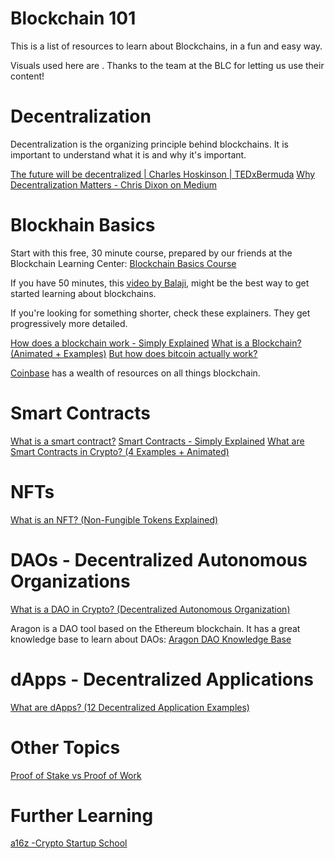 # Blockchain 101
This is a list of resources to learn about Blockchains, in a fun and easy way. 

Visuals used here are . Thanks to the team at the BLC for letting us use their content!

# Decentralization
Decentralization is the organizing principle behind blockchains. It is important to understand what it is and why it's important.

[The future will be decentralized | Charles Hoskinson | TEDxBermuda](https://www.youtube.com/watch?v=97ufCT6lQcY)
[Why Decentralization Matters - Chris Dixon on Medium](https://onezero.medium.com/why-decentralization-matters-5e3f79f7638e)

# Blockhain Basics
Start with this free, 30 minute course, prepared by our friends at the Blockchain Learning Center: [Blockchain Basics Course](https://blockchainlearning.center/courses/blockchain-basics/)

If you have 50 minutes, this [video by Balaji](https://www.youtube.com/watch?v=3jPYk7ucrjo), might be the best way to get started learning about blockchains.

If you're looking for something shorter, check these explainers. They get progressively more detailed.

[How does a blockchain work - Simply Explained](https://www.youtube.com/watch?v=SSo_EIwHSd4)
[What is a Blockchain? (Animated + Examples)](https://www.youtube.com/watch?v=kHybf1aC-jE)
[But how does bitcoin actually work?](https://www.youtube.com/watch?v=bBC-nXj3Ng4)

[Coinbase](https://www.coinbase.com/learn/crypto-basics) has a wealth of resources on all things blockchain.

# Smart Contracts
[What is a smart contract?](https://www.coinbase.com/learn/crypto-basics/what-is-a-smart-contract)
[Smart Contracts - Simply Explained](https://www.youtube.com/watch?v=ZE2HxTmxfrI)
[What are Smart Contracts in Crypto? (4 Examples + Animated)](https://www.youtube.com/watch?v=pyaIppMhuic)

# NFTs
[What is an NFT? (Non-Fungible Tokens Explained)](https://www.youtube.com/watch?v=4dkl5O9LOKg)

# DAOs - Decentralized Autonomous Organizations
[What is a DAO in Crypto? (Decentralized Autonomous Organization)](https://www.youtube.com/watch?v=KHm0uUPqmVE)

Aragon is a DAO tool based on the Ethereum blockchain. It has a great knowledge base to learn about DAOs: [Aragon DAO Knowledge Base](https://aragon.org/dao)

# dApps - Decentralized Applications
[What are dApps? (12 Decentralized Application Examples)](https://www.youtube.com/watch?v=oPIupbsVimc)

# Other Topics
[Proof of Stake vs Proof of Work](https://www.youtube.com/watch?v=M3EFi_POhps)

# Further Learning
[a16z -Crypto Startup School](https://www.youtube.com/watch?v=2wxtiNgXBaU&list=PLK9Lwn4_TfLS3I9huJjd-k_FeMKiTkAff)

